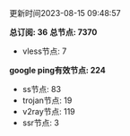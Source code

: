 更新时间2023-08-15 09:48:57

**总订阅: 36**
**总节点: 7370**
- vless节点: 7

**google ping有效节点: 224**
- ss节点: 83
- trojan节点: 19
- v2ray节点: 119
- ssr节点: 3
